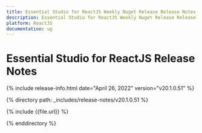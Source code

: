 ```yaml
---
title: Essential Studio for ReactJS Weekly Nuget Release Release Notes  
description: Essential Studio for ReactJS Weekly Nuget Release Release Notes  
platform: ReactJS
documentation: ug
---
```


# Essential Studio for ReactJS  Release Notes  

{% include release-info.html date="April 26, 2022"  version="v20.1.0.51" %} 


{% directory path: _includes/release-notes/v20.1.0.51 %}

{% include {{file.url}} %}

{% enddirectory %}